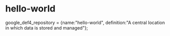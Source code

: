 # hello-world
google_def4_repository = {name:"hello-world", definition:"A central location in which data is stored and managed"};
